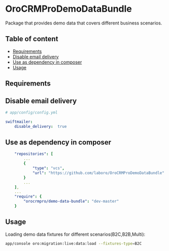 # OroCRMProDemoDataBundle
Package that provides demo data that covers different business scenarios.

Table of content
-----------------

- [Requirements](#requirements)
- [Disable email delivery](#disable-email-delivery)
- [Use as dependency in composer](#use-as-dependency-in-composer)
- [Usage](#usage)

Requirements
------------


Disable email delivery
-----------------
```yaml
# app/config/config.yml

swiftmailer:
    disable_delivery:  true
```

Use as dependency in composer
-----------------------------

```yaml
    "repositories": [
        ...
        {
            "type": "vcs",
            "url": "https://github.com/laboro/OroCRMProDemoDataBundle"
        }
        ...
    ],
    ...
    "require": {
        "orocrmpro/demo-data-bundle": "dev-master"
    }
```

Usage
-----------------------------

Loading demo data fixtures for different scenarios(B2C,B2B,Multi):


```bash
app/console oro:migration:live:data:load --fixtures-type=B2C
```

